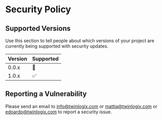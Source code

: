 # Security Policy

## Supported Versions

Use this section to tell people about which versions of your project are
currently being supported with security updates.

| Version | Supported          |
| ------- | ------------------ |
| 0.0.x   | :no_entry_sign:    |
| 1.0.x   | :white_check_mark: |

## Reporting a Vulnerability

Please send an email to info@twinlogix.com or mattia@twinlogix.com or edoardo@twinlogix.com to report a security issue.
